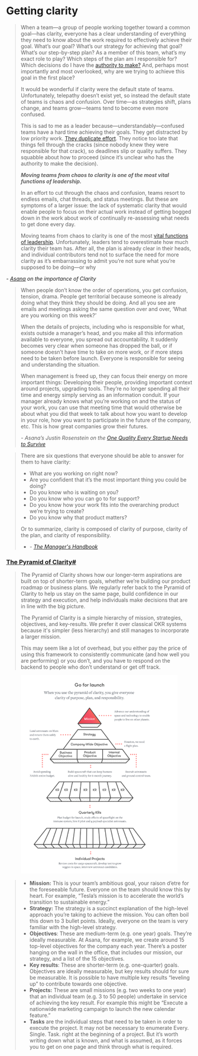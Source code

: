 # Getting clarity

> When a team—a group of people working together toward a common goal—has clarity, everyone has a clear understanding of everything they need to know about the work required to effectively achieve their goal. What’s our goal? What’s our strategy for achieving that goal? What’s our step-by-step plan? As a member of this team, what’s my exact role to play? Which steps of the plan am I responsible for? Which decisions do I have the [authority to make?](https://wavelength.asana.com/team-empowerment-trust/) And, perhaps most importantly and most overlooked, why are we trying to achieve this goal in the first place?
>
> It would be wonderful if clarity were the default state of teams. Unfortunately, telepathy doesn’t exist yet, so instead the default state of teams is chaos and confusion. Over time—as strategies shift, plans change, and teams grow—teams tend to become even more confused.
>
> This is sad to me as a leader because—understandably—confused teams have a hard time achieving their goals. They get distracted by low priority work. [They duplicate effort](https://asana.com/why-asana). They notice too late that things fell through the cracks (since nobody knew they were responsible for that crack), so deadlines slip or quality suffers. They squabble about how to proceed (since it’s unclear who has the authority to make the decision).
>
> _**Moving teams from chaos to clarity is one of the most vital functions of leadership.**_&#x20;
>
> In an effort to cut through the chaos and confusion, teams resort to endless emails, chat threads, and status meetings. But these are symptoms of a larger issue: the lack of systematic clarity that would enable people to focus on their actual work instead of getting bogged down in the work about work of continually re-assessing what needs to get done every day.
>
> Moving teams from chaos to clarity is one of the most [vital functions of leadership](https://wavelength.asana.com/workstyle-dustin-moskovitz-leadership/). Unfortunately, leaders tend to overestimate how much clarity their team has. After all, the plan is already clear in their heads, and individual contributors tend not to surface the need for more clarity as it’s embarrassing to admit you’re not sure what you’re supposed to be doing—or why

_-_ [_Asana_](https://wavelength.asana.com/types-clarity-high-performing-teams/) _on the importance of Clarity_

> When people don’t know the order of operations, you get confusion, tension, drama. People get territorial because someone is already doing what they think they should be doing. And all you see are emails and meetings asking the same question over and over, ‘What are you working on this week?’
>
> When the details of projects, including who is responsible for what, exists outside a manager’s head, and you make all this information available to everyone, you spread out accountability. It suddenly becomes very clear when someone has dropped the ball, or if someone doesn’t have time to take on more work, or if more steps need to be taken before launch. Everyone is responsible for seeing and understanding the situation.
>
> When management is freed up, they can focus their energy on more important things: Developing their people, providing important context around projects, upgrading tools. They’re no longer spending all their time and energy simply serving as an information conduit. If your manager already knows what you’re working on and the status of your work, you can use that meeting time that would otherwise be about what you did that week to talk about how you want to develop in your role, how you want to participate in the future of the company, etc. This is how great companies grow their futures.
>
> _- Asana’s Justin Rosenstein on the_ [_One Quality Every Startup Needs to Survive_](https://firstround.com/review/Asanas-Justin-Rosenstein-on-the-One-Quality-Every-Startup-Needs-to-Survive/)

> There are six questions that everyone should be able to answer for them to have clarity:
>
> * What are you working on right now?
> * Are you confident that it’s the most important thing you could be doing?
> * Do you know who is waiting on you?
> * Do you know who you can go to for support?
> * Do you know how your work fits into the overarching product we’re trying to create?
> * Do you know why that product matters?
>
> Or to summarize, clarity is composed of clarity of purpose, clarity of the plan, and clarity of responsibility.
>
> * _-_ [_The Manager's Handbook_](https://themanagershandbook.com/creating-and-achieving-goals/clarity#the-pyramid-of-clarity)

### [The Pyramid of Clarity#](https://themanagershandbook.com/#the-pyramid-of-clarity)

> The Pyramid of Clarity shows how our longer-term aspirations are built on top of shorter-term goals, whether we’re building our product roadmap or business plans. We regularly refer back to the Pyramid of Clarity to help us stay on the same page, build confidence in our strategy and execution, and help individuals make decisions that are in line with the big picture.
>
> The Pyramid of Clarity is a simple hierarchy of mission, strategies, objectives, and key-results. We prefer it over classical OKR systems because it's simpler (less hierarchy) and still manages to incorporate a larger mission.
>
> This may seem like a lot of overhead, but you either pay the price of using this framework to consistently communicate (and how well you are performing) or you don’t, and you have to respond on the backend to people who don’t understand or get off track.

<figure><img src="../.gitbook/assets/image.png" alt=""><figcaption></figcaption></figure>

> * **Mission:** This is your team’s ambitious goal, your raison d’etre for the foreseeable future. Everyone on the team should know this by heart. For example, “Tesla’s mission is to accelerate the world’s transition to sustainable energy.”
> * **Strategy:** The strategy is a succinct explanation of the high-level approach you’re taking to achieve the mission. You can often boil this down to 3 bullet points. Ideally, everyone on the team is very familiar with the high-level strategy.
> * **Objectives**: These are medium-term (e.g. one year) goals. They’re ideally measurable. At Asana, for example, we create around 15 top-level objectives for the company each year. There’s a poster hanging on the wall in the office, that includes our mission, our strategy, and a list of the 15 objectives.
> * **Key results**: These are shorter-term (e.g. one-quarter) goals. Objectives are ideally measurable, but key results should for sure be measurable. It is possible to have multiple key results “leveling up” to contribute towards one objective.
> * **Projects:** These are small missions (e.g. two weeks to one year) that an individual team (e.g. 3 to 50 people) undertake in service of achieving the key result. For example this might be “Execute a nationwide marketing campaign to launch the new calendar feature.”
> * **Tasks** are the individual steps that need to be taken in order to execute the project. It may not be necessary to enumerate Every. Single. Task. right at the beginning of a project. But it’s worth writing down what is known, and what is assumed, as it forces you to get on one page and think through what is required.
